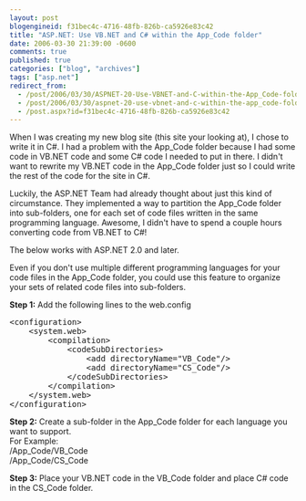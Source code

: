 ```yaml
---
layout: post
blogengineid: f31bec4c-4716-48fb-826b-ca5926e83c42
title: "ASP.NET: Use VB.NET and C# within the App_Code folder"
date: 2006-03-30 21:39:00 -0600
comments: true
published: true
categories: ["blog", "archives"]
tags: ["asp.net"]
redirect_from: 
  - /post/2006/03/30/ASPNET-20-Use-VBNET-and-C-within-the-App_Code-folder
  - /post/2006/03/30/aspnet-20-use-vbnet-and-c-within-the-app_code-folder
  - /post.aspx?id=f31bec4c-4716-48fb-826b-ca5926e83c42
---
```

<!-- more -->

When I was creating my new blog site (this site your looking at), I chose to write it in C#. I had a problem with the App_Code folder because I had some code in VB.NET code and some C# code I needed to put in there. I didn't want to rewrite my VB.NET code in the App_Code folder just so I could write the rest of the code for the site in C#.

Luckily, the ASP.NET Team had already thought about just this kind of circumstance. They implemented a way to partition the App_Code folder into sub-folders, one for each set of code files written in the same programming language. Awesome, I didn't have to spend a couple hours converting code from VB.NET to C#!

The below works with ASP.NET 2.0 and later.

Even if you don't use multiple different programming languages for your code files in the App_Code folder, you could use this feature to organize your sets of related code files into sub-folders.

**Step 1:** Add the following lines to the web.config
<pre class="brush: xml; first-line: 1; tab-size: 4; toolbar: false; ">&lt;configuration&gt;
    &lt;system.web&gt;
        &lt;compilation&gt;
            &lt;codeSubDirectories&gt;
                &lt;add directoryName="VB_Code"/&gt;
                &lt;add directoryName="CS_Code"/&gt;
            &lt;/codeSubDirectories&gt;
        &lt;/compilation&gt;
    &lt;/system.web&gt;
&lt;/configuration&gt;</pre>

**Step 2:** Create a sub-folder in the App_Code folder for each language you want to support.<br /> For Example:<br /> /App_Code/VB_Code<br /> /App_Code/CS_Code

**Step 3:** Place your VB.NET code in the VB_Code folder and place C# code in the CS_Code folder.
